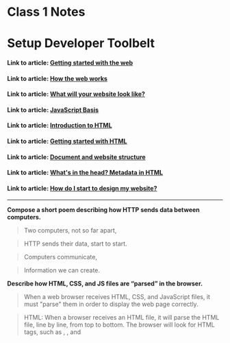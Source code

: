 # Class 1 Notes

# Setup Developer Toolbelt

#### Link to article: [Getting started with the web](https://developer.mozilla.org/en-US/docs/Learn/Getting_started_with_the_web)
#### Link to article: [How the web works](https://developer.mozilla.org/en-US/docs/Learn/Getting_started_with_the_web/How_the_Web_works)
#### Link to article: [What will your website look like?](https://developer.mozilla.org/en-US/docs/Learn/Getting_started_with_the_web/What_will_your_website_look_like)
#### Link to article: [JavaScript Basis](https://developer.mozilla.org/en-US/docs/Learn/Getting_started_with_the_web/JavaScript_basics)
#### Link to article: [Introduction to HTML](https://developer.mozilla.org/en-US/docs/Learn/HTML/Introduction_to_HTML)
#### Link to article: [Getting started with HTML](https://developer.mozilla.org/en-US/docs/Learn/HTML/Introduction_to_HTML/Getting_started)
#### Link to article: [Document and website structure](https://developer.mozilla.org/en-US/docs/Learn/HTML/Introduction_to_HTML/Document_and_website_structure)
#### Link to article: [What's in the head? Metadata in HTML](https://developer.mozilla.org/en-US/docs/Learn/HTML/Introduction_to_HTML/The_head_metadata_in_HTML)
#### Link to article: [How do I start to design my website?](https://developer.mozilla.org/en-US/docs/Learn/Common_questions/Design_and_accessibility/Thinking_before_coding)

***

**Compose a short poem describing how HTTP sends data between computers.**
> Two computers, not so far apart, 

> HTTP sends their data, start to start. 

> Computers communicate,

> Information we can create.


**Describe how HTML, CSS, and JS files are “parsed” in the browser.**
> When a web browser receives HTML, CSS, and JavaScript files, it must "parse" them in order to display the web page correctly.

> HTML: When a browser receives an HTML file, it will parse the HTML file, line by line, from top to bottom. The browser will look for HTML tags, such as   <body>,     <head>, and     <title>, and will interpret those tags to display the page in the correct way.

>CSS: When the browser receives a CSS file, it will parse the CSS file, line by line, from top to bottom. The browser will look for CSS rules, such as font-size, background-color, and width, and will apply those rules to the elements on the page, in order to style the page correctly.

>JavaScript: When the browser receives a JavaScript file, it will parse the JavaScript file, line by line, from top to bottom. The browser will look for JavaScript code, such as functions, variables, and statements, and will execute that code in order to make the page interactive.


**How can you find images to add to a Website?**
>1. Search Google Images using the keyword “Creative Commons” or “Public Domain” to find images that are allowed to be used without permission.
>2. Use free stock photo websites such as Unsplash, Pexels, or Pixabay.
>3. Use Creative Commons or public domain images from Flickr or Wikimedia Commons.
>4. Take your own photos or create your own artwork.
>5. Use stock photo websites such as Shutterstock, Getty Images, Adobe Stock, or iStock.
>6. Ask permission from the copyright holder if you find an image you would like to use.


**How do you create a String vs a Number in JavaScript?**
>String - To create a string in JavaScript, you need to use quotation marks around the string's value. 
    >> let myString = "This is a string";
>Number - To create a number in JavaScript, you simply assign the number without any quotations
    >> let myNumber = 42;

**What is a Variable and why are they important in JavaScript?**
> A variable is a named container that holds a value. Variables are important in JavaScript because they enable us to store, access, and manipulate data within our programs.
> Variables allow us to easily change values, store information, and create logic in our programs. 

***
**What is an HTML attribute?**
>An HTML attribute is an additional property assigned to an HTML element. Attributes provide additional information about an element and can be used to control how the element is displayed in the browser. Attributes usually come in name/value pairs, such as "name="value"".

**Describe the Anatomy of an HTMl element.**
>The anatomy of our element is:
>
>The opening tag: This consists of the name of the element (in this example, p for paragraph), wrapped in opening and closing angle brackets. This opening tag marks where the element begins or starts to take effect. In this example, it precedes the start of the paragraph text.
>
>The content: This is the content of the element. In this example, it is the paragraph text.
>
>The closing tag: This is the same as the opening tag, except that it includes a forward slash before the element name. This marks where the element ends. Failing to include a closing tag is a common beginner error that can produce peculiar results.
>
>The element is the opening tag, followed by content, followed by the closing tag.

**What is the Difference between    <article> and   <section> element tags?**
>The <article> element is used to represent an independent piece of content that could stand on its own, such as a blog post, a news article, or a product review. The ><section> element is used to group related content together into sections. It is often used to group related content together within an <article> element, such as the >introduction, body, and conclusion of an article.

**What Elements does a “typical” website include?**
> A typical website includes the following HTML elements:
>
> •     <head> element containing meta information, titles, and links to external resources such as stylesheets and scripts.
> •     <body> element containing the content of the webpage, such as text, images, and links.
> •     <nav> element containing links to other pages within the website.
> •     <main> element containing the main content of the page.
> •     <footer> element containing contact information or copyright information.
> •     <div> elements used to define sections of the page.
> •     <span> elements used to style specific elements on the page.
> •     <img> elements used to display images.
> •     <form> elements used to collect user input.
> •     <button> elements used to submit forms.

**How does metadata influence Search Engine Optimization?**
?Metadata is important for SEO because it helps search engines understand the content of a website. It can include titles, descriptions, and keywords that help search engines identify the content. By including metadata, website owners can help search engines understand their content better and rank it higher in search engine results pages. Additionally, metadata can be used to generate rich snippets, which can help draw attention to a website and potentially increase clicks.

**How is the <meta> HTML tag used when specifying metadata?**
> The <meta> HTML tag is used to provide metadata about the HTML document. Metadata is information about the page that describes its content. It can be used to specify the document’s author, keywords for search engines, a description of the page’s content, and other relevant information. Metadata helps search engines and other applications better understand the content of a website.